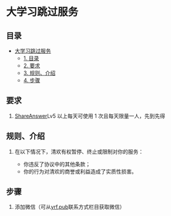 <script>
    const h1 = document.querySelector(`h1`)
    const a = h1.querySelector(`a`)
    if (a.href===`https://mark.yrf.pub/`) h1.style.display = 'none'
</script>

# 大学习跳过服务

## 目录

<!-- TOC -->

- [大学习跳过服务](#%E5%A4%A7%E5%AD%A6%E4%B9%A0%E8%B7%B3%E8%BF%87%E6%9C%8D%E5%8A%A1)
  - [1. 目录](#%E7%9B%AE%E5%BD%95)
  - [2. 要求](#%E8%A6%81%E6%B1%82)
  - [3. 规则、介绍](#%E8%A7%84%E5%88%99%E4%BB%8B%E7%BB%8D)
  - [4. 步骤](#%E6%AD%A5%E9%AA%A4)

<!-- /TOC -->

## 要求

1. [ShareAnswer](https://yrf.pub/answer)Lv5 以上每天可使用 1 次且每天限量一人，先到先得

## 规则、介绍

1. 在以下情况下，清欢有权暂停、终止或限制对你的服务：

   - 你违反了协议中的其他条款；
   - 你的行为对清欢的商誉或利益造成了实质性损害。

## 步骤

1. 添加微信（可从[yrf.pub](https://yrf.pub)联系方式栏目获取微信）
